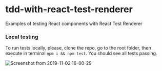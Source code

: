 # tdd-with-react-test-renderer
Examples of testing React components with React Test Renderer

### Local testing

To run tests locally, please, clone the repo, go to the root folder, then execute in terminal `npm i && npm test`. You should see all tests passing. 

![Screenshot from 2019-11-02 16-00-29](https://user-images.githubusercontent.com/22643362/68070744-ae6a6300-fd8b-11e9-9046-9d6890a57480.png)

